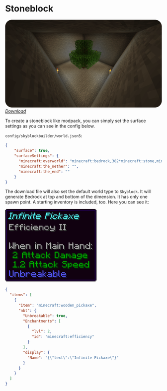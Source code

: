 # Stoneblock
![Starting template](../../../assets/projects/skyblock-builder/examples/stoneblock/start_template.png)
_[Download](https://raw.githubusercontent.com/ChaoticTrials/SkyblockBuilder/gh-pages/assets/examples/downloads/1.20.x/stoneblock.zip)_

To create a stoneblock like modpack, you can simply set the surface settings as you can see in the config below.

`config/skyblockbuilder/world.json5`:
```json
{ 
    "surface": true,
    "surfaceSettings": {
      "minecraft:overworld": "minecraft:bedrock,382*minecraft:stone,minecraft:bedrock",
      "minecraft:the_nether": "",
      "minecraft:the_end": ""
    }
}
```

The download file will also set the default world type to `Skyblock`. It will generate Bedrock at top and bottom of the
dimension. It has only one spawn point. A starting inventory is included, too. Here you can see it:

![Starting item](../../assets/examples/stoneblock/start_item.png)
```json
{
  "items": [
    {
      "item": "minecraft:wooden_pickaxe",
      "nbt": {
        "Unbreakable": true,
        "Enchantments": [
          {
            "lvl": 2,
            "id": "minecraft:efficiency"
          }
        ],
        "display": {
          "Name": "{\"text\":\"Infinite Pickaxe\"}"
        }
      }
    }
  ]
}
```